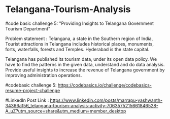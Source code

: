 # Telangana-Tourism-Analysis


#code basic challenge 5: "Providing Insights to Telangana Government Tourism Department"

Problem statement :
Telangana, a state in the Southern region of India, Tourist attractions in Telangana includes historical places, monuments, forts, waterfalls, forests and Temples. Hyderabad is the state capital.

Telangana has published its tourism data, under its open data policy. We have to find the patterns in the given data, understand and do data analysis. 
Provide useful insights to increase the revenue of Telangana government by improving administration operations.


#codebasic challenge 5: https://codebasics.io/challenge/codebasics-resume-project-challenge

#LinkedIn Post Link : https://www.linkedin.com/posts/marrapu-yashwanth-34366a156_telangana-tourism-analysis-activity-7063575215661846528-A_uZ?utm_source=share&utm_medium=member_desktop
